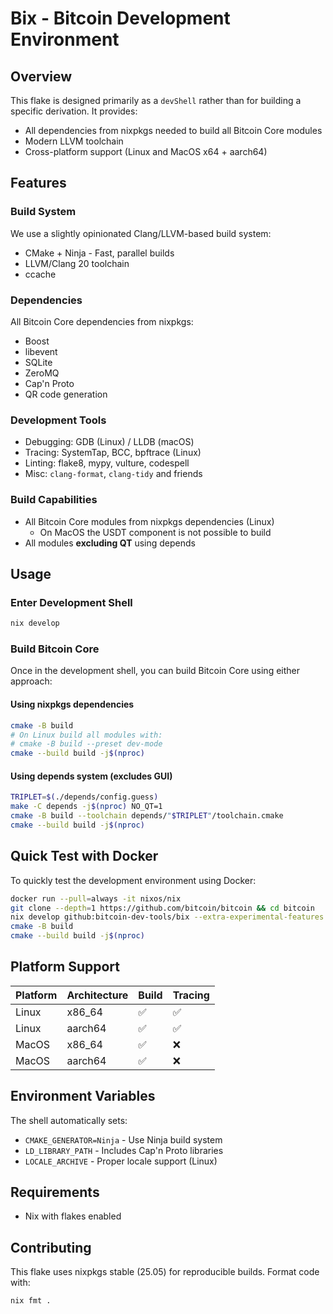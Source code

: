 # Bix - Bitcoin Development Environment

## Overview

This flake is designed primarily as a `devShell` rather than for building a specific derivation. It provides:

- All dependencies from nixpkgs needed to build all Bitcoin Core modules
- Modern LLVM toolchain
- Cross-platform support (Linux and MacOS x64 + aarch64)

## Features

### Build System

We use a slightly opinionated Clang/LLVM-based build system:

- CMake + Ninja - Fast, parallel builds
- LLVM/Clang 20 toolchain
- ccache

### Dependencies

All Bitcoin Core dependencies from nixpkgs:
- Boost
- libevent
- SQLite
- ZeroMQ
- Cap'n Proto
- QR code generation

### Development Tools

- Debugging: GDB (Linux) / LLDB (macOS)
- Tracing: SystemTap, BCC, bpftrace (Linux)
- Linting: flake8, mypy, vulture, codespell
- Misc: `clang-format`, `clang-tidy` and friends

### Build Capabilities

- All Bitcoin Core modules from nixpkgs dependencies (Linux)
  - On MacOS the USDT component is not possible to build
- All modules **excluding QT** using depends

## Usage

### Enter Development Shell

```bash
nix develop
```

### Build Bitcoin Core

Once in the development shell, you can build Bitcoin Core using either approach:

#### Using nixpkgs dependencies

```bash
cmake -B build
# On Linux build all modules with:
# cmake -B build --preset dev-mode
cmake --build build -j$(nproc)
```

#### Using depends system (excludes GUI)

```bash
TRIPLET=$(./depends/config.guess)
make -C depends -j$(nproc) NO_QT=1
cmake -B build --toolchain depends/"$TRIPLET"/toolchain.cmake
cmake --build build -j$(nproc)
```

## Quick Test with Docker

To quickly test the development environment using Docker:

```bash
docker run --pull=always -it nixos/nix
git clone --depth=1 https://github.com/bitcoin/bitcoin && cd bitcoin
nix develop github:bitcoin-dev-tools/bix --extra-experimental-features flakes --extra-experimental-features nix-command --no-write-lock-file
cmake -B build
cmake --build build -j$(nproc)
```

## Platform Support

| Platform | Architecture | Build | Tracing |
|----------|--------------|-------|---------|
| Linux    | x86_64       | ✅    | ✅      |
| Linux    | aarch64      | ✅    | ✅      |
| MacOS    | x86_64       | ✅    | ❌      |
| MacOS    | aarch64      | ✅    | ❌      |

## Environment Variables

The shell automatically sets:
- `CMAKE_GENERATOR=Ninja` - Use Ninja build system
- `LD_LIBRARY_PATH` - Includes Cap'n Proto libraries
- `LOCALE_ARCHIVE` - Proper locale support (Linux)

## Requirements

- Nix with flakes enabled

## Contributing

This flake uses nixpkgs stable (25.05) for reproducible builds. Format code with:
```bash
nix fmt .
```
